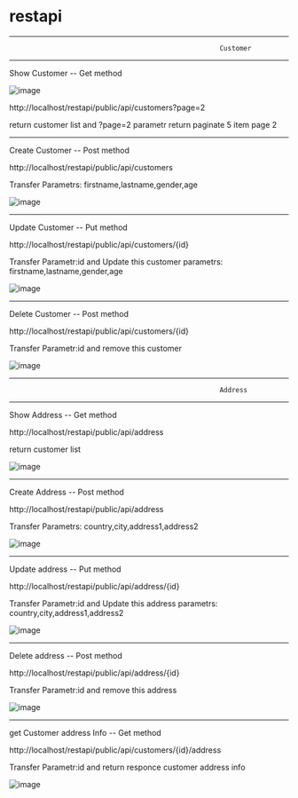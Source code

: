 # restapi
--------------------------------------------------------------------------------------------
                                                         Customer
--------------------------------------------------------------------------------------------

Show Customer -- Get method

![image](https://user-images.githubusercontent.com/9627906/138958166-523ecaa0-5e14-4aab-8601-c67f17c5e05e.png)

http://localhost/restapi/public/api/customers?page=2

return customer list and ?page=2 parametr return paginate 5 item page 2

--------------------------------------------------------------------------------------------

Create Customer -- Post method

http://localhost/restapi/public/api/customers

Transfer Parametrs:  firstname,lastname,gender,age 

![image](https://user-images.githubusercontent.com/9627906/138960445-e4e369ff-4423-4e7e-ba20-13f610aaa5e6.png)

--------------------------------------------------------------------------------------------

Update Customer -- Put method

http://localhost/restapi/public/api/customers/{id}

Transfer Parametr:id and Update this customer parametrs: firstname,lastname,gender,age

![image](https://user-images.githubusercontent.com/9627906/138960279-0f55068d-9444-4e15-ae45-c0c789bba086.png)

--------------------------------------------------------------------------------------------

Delete Customer -- Post method

http://localhost/restapi/public/api/customers/{id}

Transfer Parametr:id and remove this customer

![image](https://user-images.githubusercontent.com/9627906/138959502-7119f8da-0f74-46b3-9f15-2306f7095128.png)


--------------------------------------------------------------------------------------------
                                                         Address
--------------------------------------------------------------------------------------------
Show Address -- Get method

http://localhost/restapi/public/api/address

return customer list

![image](https://user-images.githubusercontent.com/9627906/138963266-6cff2457-0da7-4d21-835e-64b15376329f.png)

--------------------------------------------------------------------------------------------

Create Address -- Post method

http://localhost/restapi/public/api/address

Transfer Parametrs:  country,city,address1,address2 

![image](https://user-images.githubusercontent.com/9627906/138962381-2579497f-20af-438e-b27d-0f90059851b8.png)

--------------------------------------------------------------------------------------------

Update address -- Put method

http://localhost/restapi/public/api/address/{id}

Transfer Parametr:id and Update this address parametrs: country,city,address1,address2

![image](https://user-images.githubusercontent.com/9627906/138963785-70394a85-675d-4cf9-b27e-d2851da11755.png)

--------------------------------------------------------------------------------------------

Delete address -- Post method

http://localhost/restapi/public/api/address/{id}

Transfer Parametr:id and remove this address

![image](https://user-images.githubusercontent.com/9627906/138964374-4ecbf432-7452-4145-a538-22a3747e0846.png)

--------------------------------------------------------------------------------------------

get Customer address Info -- Get method

http://localhost/restapi/public/api/customers/{id}/address

Transfer Parametr:id and return responce customer address info

![image](https://user-images.githubusercontent.com/9627906/138961100-c814ab46-7d46-47f1-bf2c-b936d47335ef.png)


